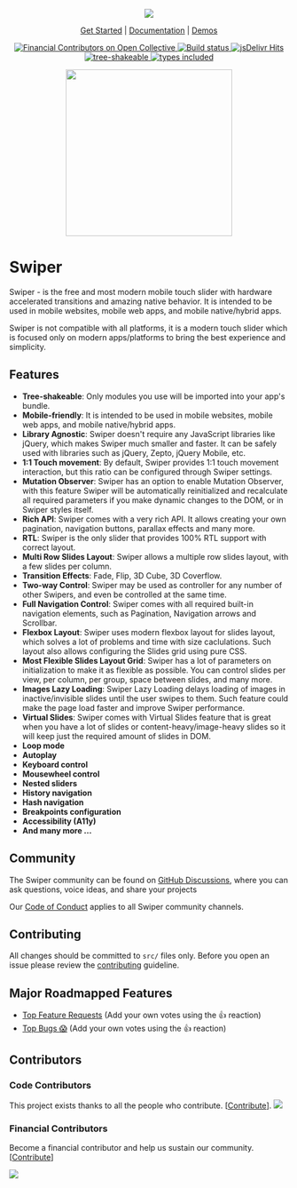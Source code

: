 <p align="center">
  <img src="https://swiperjs.com/images/share-banner-3.png"/>
</p>

<p align="center">
  <a href="https://swiperjs.com/get-started">Get Started</a> |
  <a href="https://swiperjs.com/swiper-api">Documentation</a> |
  <a href="https://swiperjs.com/demos">Demos</a>
</p>

<p align="center">
  <a href="https://opencollective.com/swiper">
    <img src="https://opencollective.com/swiper/all/badge.svg?label=financial+contributors" alt="Financial Contributors on Open Collective"/>
  </a>
  <a href="https://github.com/nolimits4web/swiper/actions?query=workflow%3ABuild">
    <img src="https://github.com/nolimits4web/swiper/workflows/Build/badge.svg" alt="Build status"/>
  </a>
  <a href="https://www.jsdelivr.com/package/npm/swiper">
    <img src="https://data.jsdelivr.com/v1/package/npm/swiper/badge?style=rounded" alt="jsDelivr Hits"/>
  </a>
  <a href="https://bundlephobia.com/result?p=swiper">
    <img alt="tree-shakeable" src="https://badgen.net/bundlephobia/tree-shaking/swiper" />
  </a>
  <a href="https://npmjs.org/package/swiper">
    <img alt="types included" src="https://badgen.net/npm/types/swiper" />
  </a>
</p>

<p align="center">
<a href="https://opencollective.com/swiper/" target="_blank">
  <img src="https://opencollective.com/swiper/donate/button@2x.png?color=blue" width=300 />
</a>
</p>

# Swiper

Swiper - is the free and most modern mobile touch slider with hardware accelerated transitions and amazing native behavior. It is intended to be used in mobile websites, mobile web apps, and mobile native/hybrid apps.

Swiper is not compatible with all platforms, it is a modern touch slider which is focused only on modern apps/platforms to bring the best experience and simplicity.

## Features

- **Tree-shakeable**: Only modules you use will be imported into your app's bundle.
- **Mobile-friendly**: It is intended to be used in mobile websites, mobile web apps, and mobile native/hybrid apps.
- **Library Agnostic**: Swiper doesn't require any JavaScript libraries like jQuery, which makes Swiper much smaller and faster. It can be safely used with libraries such as jQuery, Zepto, jQuery Mobile, etc.
- **1:1 Touch movement**: By default, Swiper provides 1:1 touch movement interaction, but this ratio can be configured through Swiper settings.
- **Mutation Observer**: Swiper has an option to enable Mutation Observer, with this feature Swiper will be automatically reinitialized and recalculate all required parameters if you make dynamic changes to the DOM, or in Swiper styles itself.
- **Rich API**: Swiper comes with a very rich API. It allows creating your own pagination, navigation buttons, parallax effects and many more.
- **RTL**: Swiper is the only slider that provides 100% RTL support with correct layout.
- **Multi Row Slides Layout**: Swiper allows a multiple row slides layout, with a few slides per column.
- **Transition Effects**: Fade, Flip, 3D Cube, 3D Coverflow.
- **Two-way Control**: Swiper may be used as controller for any number of other Swipers, and even be controlled at the same time.
- **Full Navigation Control**: Swiper comes with all required built-in navigation elements, such as Pagination, Navigation arrows and Scrollbar.
- **Flexbox Layout**: Swiper uses modern flexbox layout for slides layout, which solves a lot of problems and time with size caclulations. Such layout also allows configuring the Slides grid using pure CSS.
- **Most Flexible Slides Layout Grid**: Swiper has a lot of parameters on initialization to make it as flexible as possible. You can control slides per view, per column, per group, space between slides, and many more.
- **Images Lazy Loading**: Swiper Lazy Loading delays loading of images in inactive/invisible slides until the user swipes to them. Such feature could make the page load faster and improve Swiper performance.
- **Virtual Slides**: Swiper comes with Virtual Slides feature that is great when you have a lot of slides or content-heavy/image-heavy slides so it will keep just the required amount of slides in DOM.
- **Loop mode**
- **Autoplay**
- **Keyboard control**
- **Mousewheel control**
- **Nested sliders**
- **History navigation**
- **Hash navigation**
- **Breakpoints configuration**
- **Accessibility (A11y)**
- **And many more ...**

## Community

The Swiper community can be found on [GitHub Discussions](https://github.com/nolimits4web/swiper/discussions), where you can ask questions, voice ideas, and share your projects

Our [Code of Conduct](https://github.com/nolimits4web/swiper/blob/master/CODE_OF_CONDUCT.md) applies to all Swiper community channels.

## Contributing

All changes should be committed to `src/` files only. Before you open an issue please review the [contributing](https://github.com/nolimits4web/swiper/blob/master/CONTRIBUTING.md) guideline.

## Major Roadmapped Features

- [Top Feature Requests](https://github.com/nolimits4web/swiper/issues?q=is%3Aissue+is%3Aopen+label%3A%22feature+request%22+sort%3Areactions-%2B1-desc+) (Add your own votes using the 👍 reaction)
- [Top Bugs 😱](https://github.com/nolimits4web/swiper/issues?q=is%3Aissue+is%3Aopen+-label%3A%22feature+request%22++sort%3Areactions-%2B1-desc+) (Add your own votes using the 👍 reaction)

## Contributors

### Code Contributors

This project exists thanks to all the people who contribute. [[Contribute](CONTRIBUTING.md)].
<a href="CODE_CONTRIBUTORS.md"><img src="https://opencollective.com/swiper/contributors.svg?width=890&button=false" /></a>

### Financial Contributors

Become a financial contributor and help us sustain our community. [[Contribute](https://opencollective.com/swiper/contribute)]

<a href="https://opencollective.com/swiper"><img src="https://opencollective.com/swiper/individuals.svg?width=890"></a>

